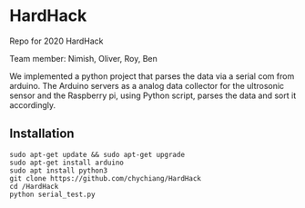 # HardHack

Repo for 2020 HardHack

Team member: Nimish, Oliver, Roy, Ben

We implemented a python project that parses the data via a serial com from arduino. 
The Arduino servers as a analog data collector for the ultrosonic sensor and the Raspberry pi, using Python script,
parses the data and sort it accordingly. 

## Installation
```
sudo apt-get update && sudo apt-get upgrade
sudo apt-get install arduino
sudo apt install python3
git clone https://github.com/chychiang/HardHack
cd /HardHack
python serial_test.py
```
